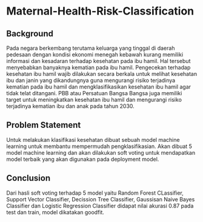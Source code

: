 # Maternal-Health-Risk-Classification

## Background

Pada negara berkembang terutama keluarga yang tinggal di daerah pedesaan dengan kondisi ekonomi menegah kebawah kurang memiliki informasi dan kesadaran terhadap kesehatan pada ibu hamil. Hal tersebut menyebabkan banyaknya kematian pada ibu hamil.
Pengecekan terhadap kesehatan ibu hamil wajib dilakukan secara berkala untuk melihat kesehatan ibu dan janin yang dikandungnya guna mengurangi risiko terjadinya kematian pada ibu hamil dan mengklasifikasikan kesehatan ibu hamil agar tidak telat ditangani. PBB atau Persatuan Bangsa Bangsa juga memiliki target untuk meningkatkan kesehatan ibu hamil dan mengurangi risiko terjadinya kematian ibu dan anak pada tahun 2030.

## Problem Statement

Untuk melakukan klasifikasi kesehatan dibuat sebuah model machine learning untuk membantu mempermudah pengklasifikasian. Akan dibuat 5 model machine learning dan akan dilakukan soft voting untuk mendapatkan model terbaik yang akan digunakan pada deployment model.

## Conclusion

Dari hasli soft voting terhadap 5 model yaitu Random Forest CLassifier, Support Vector Classifier, Decission Tree Classifier, Gaussisan Naive Bayes Classifier dan Logistic Regression Classifier didapat nilai akurasi 0.87 pada test dan train, model dikatakan goodfit.
